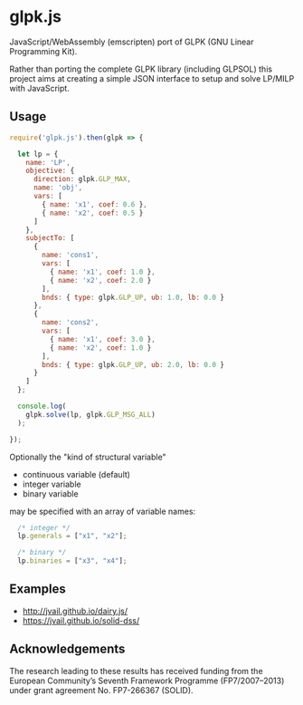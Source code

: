 # glpk.js

JavaScript/WebAssembly (emscripten) port of GLPK (GNU Linear Programming Kit).

Rather than porting the complete GLPK library (including GLPSOL) this project aims at creating a simple JSON interface to setup and solve LP/MILP with JavaScript.

## Usage

```javascript
require('glpk.js').then(glpk => {

  let lp = {
    name: 'LP',
    objective: {
      direction: glpk.GLP_MAX,
      name: 'obj',
      vars: [
        { name: 'x1', coef: 0.6 },
        { name: 'x2', coef: 0.5 }
      ]
    },
    subjectTo: [
      {
        name: 'cons1',
        vars: [
          { name: 'x1', coef: 1.0 },
          { name: 'x2', coef: 2.0 }
        ],
        bnds: { type: glpk.GLP_UP, ub: 1.0, lb: 0.0 }
      },
      {
        name: 'cons2',
        vars: [
          { name: 'x1', coef: 3.0 },
          { name: 'x2', coef: 1.0 }
        ],
        bnds: { type: glpk.GLP_UP, ub: 2.0, lb: 0.0 }
      }
    ]
  };

  console.log(
    glpk.solve(lp, glpk.GLP_MSG_ALL)
  );

});
```

Optionally the "kind of structural variable"

* continuous variable (default)
* integer variable
* binary variable

may be specified with an array of variable names:

```javascript
  /* integer */
  lp.generals = ["x1", "x2"];

  /* binary */
  lp.binaries = ["x3", "x4"];
```

## Examples
* http://jvail.github.io/dairy.js/
* https://jvail.github.io/solid-dss/

## Acknowledgements

The research leading to these results has received funding from the European Community’s Seventh Framework Programme (FP7/2007–2013) under grant agreement No. FP7-266367 (SOLID).
